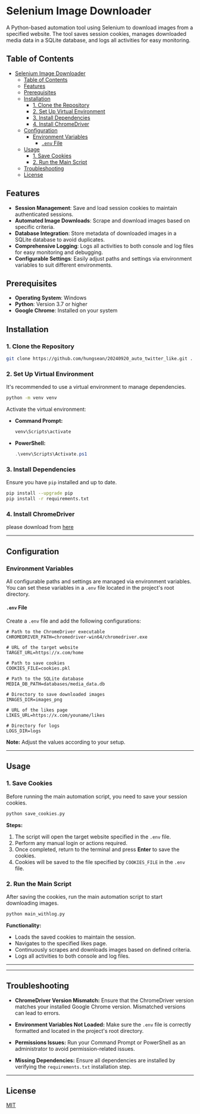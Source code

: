 # Selenium Image Downloader

A Python-based automation tool using Selenium to download images from a specified website. The tool saves session cookies, manages downloaded media data in a SQLite database, and logs all activities for easy monitoring.

## Table of Contents

- [Selenium Image Downloader](#selenium-image-downloader)
  - [Table of Contents](#table-of-contents)
  - [Features](#features)
  - [Prerequisites](#prerequisites)
  - [Installation](#installation)
    - [1. Clone the Repository](#1-clone-the-repository)
    - [2. Set Up Virtual Environment](#2-set-up-virtual-environment)
    - [3. Install Dependencies](#3-install-dependencies)
    - [4. Install ChromeDriver](#4-install-chromedriver)
  - [Configuration](#configuration)
    - [Environment Variables](#environment-variables)
      - [`.env` File](#env-file)
  - [Usage](#usage)
    - [1. Save Cookies](#1-save-cookies)
    - [2. Run the Main Script](#2-run-the-main-script)
  - [Troubleshooting](#troubleshooting)
  - [License](#license)

## Features

- **Session Management**: Save and load session cookies to maintain authenticated sessions.
- **Automated Image Downloads**: Scrape and download images based on specific criteria.
- **Database Integration**: Store metadata of downloaded images in a SQLite database to avoid duplicates.
- **Comprehensive Logging**: Logs all activities to both console and log files for easy monitoring and debugging.
- **Configurable Settings**: Easily adjust paths and settings via environment variables to suit different environments.

## Prerequisites

- **Operating System**: Windows
- **Python**: Version 3.7 or higher
- **Google Chrome**: Installed on your system

## Installation

### 1. Clone the Repository

```bash
git clone https://github.com/hungsean/20240920_auto_twitter_like.git .
```

### 2. Set Up Virtual Environment

It's recommended to use a virtual environment to manage dependencies.

```bash
python -m venv venv
```

Activate the virtual environment:

- **Command Prompt:**

  ```bash
  venv\Scripts\activate
  ```

- **PowerShell:**

  ```powershell
  .\venv\Scripts\Activate.ps1
  ```

### 3. Install Dependencies

Ensure you have `pip` installed and up to date.

```bash
pip install --upgrade pip
pip install -r requirements.txt
```

### 4. Install ChromeDriver

please download from [here](https://googlechromelabs.github.io/chrome-for-testing/)

---

## Configuration

### Environment Variables

All configurable paths and settings are managed via environment variables. You can set these variables in a `.env` file located in the project's root directory.

#### `.env` File

Create a `.env` file and add the following configurations:

```dotenv
# Path to the ChromeDriver executable
CHROMEDRIVER_PATH=chromedriver-win64/chromedriver.exe

# URL of the target website
TARGET_URL=https://x.com/home

# Path to save cookies
COOKIES_FILE=cookies.pkl

# Path to the SQLite database
MEDIA_DB_PATH=databases/media_data.db

# Directory to save downloaded images
IMAGES_DIR=images_png

# URL of the likes page
LIKES_URL=https://x.com/youname/likes

# Directory for logs
LOGS_DIR=logs
```

**Note:** Adjust the values according to your setup.

---

## Usage

### 1. Save Cookies

Before running the main automation script, you need to save your session cookies.

```bash
python save_cookies.py
```

**Steps:**

1. The script will open the target website specified in the `.env` file.
2. Perform any manual login or actions required.
3. Once completed, return to the terminal and press **Enter** to save the cookies.
4. Cookies will be saved to the file specified by `COOKIES_FILE` in the `.env` file.

### 2. Run the Main Script

After saving the cookies, run the main automation script to start downloading images.

```bash
python main_withlog.py
```

**Functionality:**

- Loads the saved cookies to maintain the session.
- Navigates to the specified likes page.
- Continuously scrapes and downloads images based on defined criteria.
- Logs all activities to both console and log files.

---
<!--
## Automating Initialization

To streamline the setup process, you can create a Windows batch script (`setup.bat`) that automates the activation of the virtual environment and runs the necessary scripts.

**Example `setup.bat`:**

```batch
@echo off
REM Activate virtual environment
call venv\Scripts\activate.bat

REM Install dependencies
pip install --upgrade pip
pip install -r requirements.txt

REM Run the save_cookies script
python save_cookies.py

REM Run the main automation script
python main_withlog.py

REM Pause the script to keep the window open
pause
```

**Usage:**

1. Double-click `setup.bat` or run it via Command Prompt.
2. The script will activate the virtual environment, install dependencies, prompt you to save cookies, and then start the main automation process.

-->

---

## Troubleshooting

- **ChromeDriver Version Mismatch:**
  Ensure that the ChromeDriver version matches your installed Google Chrome version. Mismatched versions can lead to errors.

- **Environment Variables Not Loaded:**
  Make sure the `.env` file is correctly formatted and located in the project's root directory.

- **Permissions Issues:**
  Run your Command Prompt or PowerShell as an administrator to avoid permission-related issues.

- **Missing Dependencies:**
  Ensure all dependencies are installed by verifying the `requirements.txt` installation step.

---

## License

[MIT](LICENSE)
